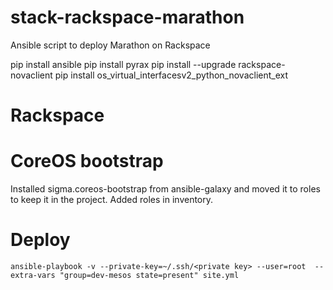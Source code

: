 # stack-rackspace-marathon
Ansible script to deploy Marathon on Rackspace


pip install ansible
pip install pyrax
pip install --upgrade rackspace-novaclient
pip install os_virtual_interfacesv2_python_novaclient_ext


# Rackspace

# CoreOS bootstrap
Installed sigma.coreos-bootstrap from ansible-galaxy and moved it to roles to
keep it in the project.
Added roles in inventory.

# Deploy

```
ansible-playbook -v --private-key=~/.ssh/<private key> --user=root  --extra-vars "group=dev-mesos state=present" site.yml
```
